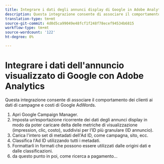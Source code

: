 ```yaml
---
title: Integrare i dati degli annunci display di Google in Adobe Analytics
description: Questa integrazione consente di associare il comportamento dei clienti ai dati di campagne e costi di Google AdWords.
translation-type: tm+mt
source-git-commit: 4d0d5ca99049e48fcf1f248f78ecef94534b6815
workflow-type: tm+mt
source-wordcount: '122'
ht-degree: 0%

---
```



# Integrare i dati dell&#39;annuncio visualizzato di Google con Adobe Analytics

Questa integrazione consente di associare il comportamento dei clienti ai dati di campagne e costi di Google AdWords.


1. Apri Google Campaign Manager.
1. Imposta un’esportazione ricorrente dei dati degli annunci display in modo da poter caricare delta delle metriche di visualizzazione (impression, clic, costo), suddivisi per l’ID più granulare (ID annuncio).
1. Carica l&#39;intero set di metadati dell&#39;Ad ID, come campagna, sito, ecc.
1. Classifica l&#39;Ad ID utilizzando tutti i metadati.
1. Formattarli in formati che possono essere utilizzati dalle origini dati e dalle classificazioni.
1. da questo punto in poi, come ricerca a pagamento...
